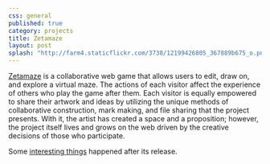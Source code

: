 ```yaml
---
css: general
published: true
category: projects
title: Zetamaze
layout: post
splash: "http://farm4.staticflickr.com/3738/12199426805_367889b675_o.png"
---
```


[Zetamaze](http://zetamaze.com) is a collaborative web game that allows users to edit, draw on, and explore a virtual maze. The actions of each visitor affect the experience of others who play the game after them. Each visitor is equally empowered to share their artwork and ideas by utilizing the unique methods of collaborative construction, mark making, and file sharing that the project presents. With it, the artist has created a space and a proposition; however, the project itself lives and grows on the web driven by the creative decisions of those who participate.

Some [interesting things](http://thecreatorsproject.vice.com/blog/crowdsourced-digital-gallery-accidentally-amasses-treasure-trove-of-shrek-fan-art) happened after its release.


